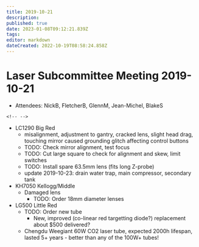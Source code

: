 ```yaml
---
title: 2019-10-21
description: 
published: true
date: 2023-01-08T09:12:21.839Z
tags: 
editor: markdown
dateCreated: 2022-10-19T08:58:24.858Z
---
```


# Laser Subcommittee Meeting 2019-10-21

-   Attendees: NickB, FletcherB, GlennM, Jean-Michel, BlakeS

```{=html}
<!-- -->
```
-   LC1290 Big Red
    -   misalignment, adjustment to gantry, cracked lens, slight head drag, touching mirror caused grounding glitch affecting control buttons
    -   TODO: Check mirror alignment, test focus
    -   TODO: Cut large square to check for alignment and skew, limit switches
    -   TODO: Install spare 63.5mm lens (fits long Z-probe)
    -   update 2019-10-23: drain water trap, main compressor, secondary tank
-   KH7050 Kellogg/Middle
    -   Damaged lens
        -   TODO: Order 18mm diameter lenses
-   LG500 Little Red
    -   TODO: Order new tube
        -   New, improved (co-linear red targetting diode?) replacement about \$500 delivered?
    -   Chengdu Weegiant 60W CO2 laser tube, expected 2000h lifespan, lasted 5+ years - better than any of the 100W+ tubes!
